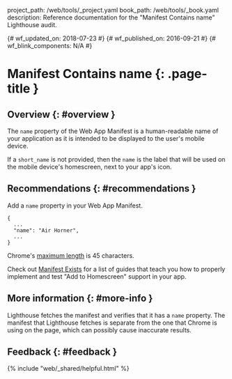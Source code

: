 project_path: /web/tools/_project.yaml book_path: /web/tools/_book.yaml description: Reference documentation for the "Manifest Contains name" Lighthouse audit.

{# wf_updated_on: 2018-07-23 #} {# wf_published_on: 2016-09-21 #} {# wf_blink_components: N/A #}

# Manifest Contains name {: .page-title }

## Overview {: #overview }

The `name` property of the Web App Manifest is a human-readable name of your application as it is intended to be displayed to the user's mobile device.

If a `short_name` is not provided, then the `name` is the label that will be used on the mobile device's homescreen, next to your app's icon.

## Recommendations {: #recommendations }

Add a `name` property in your Web App Manifest.

    {
      ...
      "name": "Air Horner",
      ...
    }
    

Chrome's [maximum length](https://developer.chrome.com/apps/manifest/name) is 45 characters.

Check out [Manifest Exists](manifest-exists#recommendations) for a list of guides that teach you how to properly implement and test "Add to Homescreen" support in your app.

## More information {: #more-info }

Lighthouse fetches the manifest and verifies that it has a `name` property. The manifest that Lighthouse fetches is separate from the one that Chrome is using on the page, which can possibly cause inaccurate results.

## Feedback {: #feedback }

{% include "web/_shared/helpful.html" %}